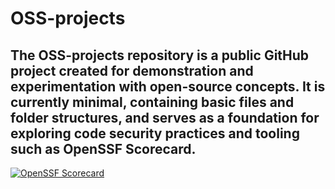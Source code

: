 # OSS-projects
The OSS-projects repository is a public GitHub project created for demonstration and experimentation with open-source concepts. It is currently minimal, containing basic files and folder structures, and serves as a foundation for exploring code security practices and tooling such as OpenSSF Scorecard.
-------------------------------------------------------------------------------------------------------------------------------------------------------------------------------
[![OpenSSF Scorecard](https://api.scorecard.dev/projects/github.com/anshtripathi-bits/OSS-projects/badge)](https://scorecard.dev/viewer/?uri=github.com/anshtripathi-bits/OSS-projects)
